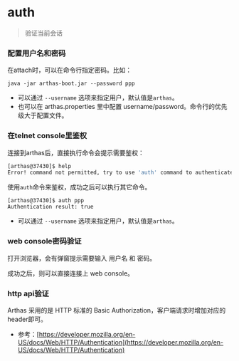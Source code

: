 auth
===

> 验证当前会话

### 配置用户名和密码

在attach时，可以在命令行指定密码。比如：

```
java -jar arthas-boot.jar --password ppp
```

* 可以通过 `--username` 选项来指定用户，默认值是`arthas`。
* 也可以在 arthas.properties 里中配置 username/password。命令行的优先级大于配置文件。


### 在telnet console里鉴权

连接到arthas后，直接执行命令会提示需要鉴权：

```bash
[arthas@37430]$ help
Error! command not permitted, try to use 'auth' command to authenticates.
```

使用`auth`命令来鉴权，成功之后可以执行其它命令。

```
[arthas@37430]$ auth ppp
Authentication result: true
```

* 可以通过 `--username` 选项来指定用户，默认值是`arthas`。

### web console密码验证

打开浏览器，会有弹窗提示需要输入 用户名 和 密码。

成功之后，则可以直接连接上 web console。

### http api验证

Arthas 采用的是 HTTP 标准的 Basic Authorization，客户端请求时增加对应的header即可。

* 参考：[https://developer.mozilla.org/en-US/docs/Web/HTTP/Authentication](https://developer.mozilla.org/en-US/docs/Web/HTTP/Authentication)